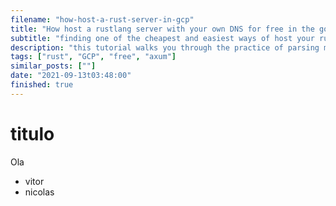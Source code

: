 ```yaml
---
filename: "how-host-a-rust-server-in-gcp"
title: "How host a rustlang server with your own DNS for free in the google cloud plataform?"
subtitle: "finding one of the cheapest and easiest ways of host your rust server"
description: "this tutorial walks you through the practice of parsing markdown files for metadata"
tags: ["rust", "GCP", "free", "axum"]
similar_posts: [""]
date: "2021-09-13t03:48:00"
finished: true
---
```


# titulo

Ola

- vitor
- nicolas
